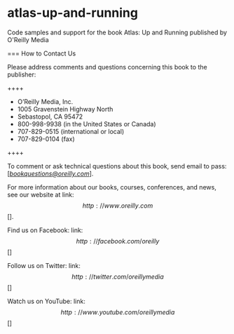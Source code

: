# atlas-up-and-running
Code samples and support for the book Atlas: Up and Running published by O'Reilly Media

=== How to Contact Us

Please address comments and questions concerning this book to the publisher:

++++
<ul class="simplelist">
  <li>O’Reilly Media, Inc.</li>
  <li>1005 Gravenstein Highway North</li>
  <li>Sebastopol, CA 95472</li>
  <li>800-998-9938 (in the United States or Canada)</li>
  <li>707-829-0515 (international or local)</li>
  <li>707-829-0104 (fax)</li>
</ul>
++++

To comment or ask technical questions about this book, send email to pass:[<a class="email" href="mailto:bookquestions@oreilly.com"><em>bookquestions@oreilly.com</em></a>].

For more information about our books, courses, conferences, and news, see our website at link:$$http://www.oreilly.com$$[].

Find us on Facebook: link:$$http://facebook.com/oreilly$$[]

Follow us on Twitter: link:$$http://twitter.com/oreillymedia$$[]

Watch us on YouTube: link:$$http://www.youtube.com/oreillymedia$$[]
